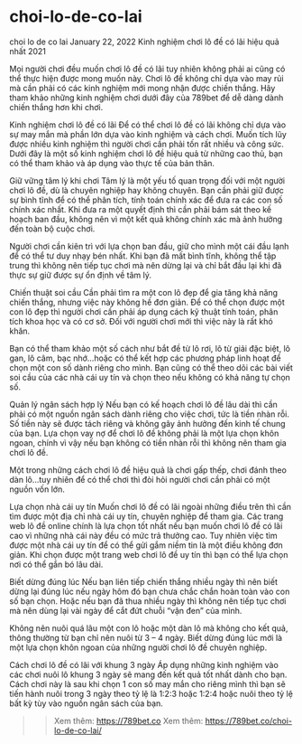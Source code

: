 # choi-lo-de-co-lai
choi lo de co lai
January 22, 2022
Kinh nghiệm chơi lô đề có lãi hiệu quả nhất 2021

Mọi người chơi đều muốn chơi lô đề có lãi tuy nhiên không phải ai cũng có thể thực hiện được mong muốn này. Chơi lô đề không chỉ dựa vào may rủi mà cần phải có các kinh nghiệm mới mong nhận được chiến thắng. Hãy tham khảo những kinh nghiệm chơi dưới đây của 789bet để dễ dàng dành chiến thắng hơn khi chơi. 

Kinh nghiệm chơi lô đề có lãi
Để có thể chơi lô đề có lãi không chỉ dựa vào sự may mắn mà phần lớn dựa vào kinh nghiệm và cách chơi. Muốn tích lũy được nhiều kinh nghiệm thì người chơi cần phải tốn rất nhiều và công sức. Dưới đây là một số kinh nghiệm chơi lô đề hiệu quả từ những cao thủ, bạn có thể tham khảo và áp dụng vào thực tế của bản thân. 

Giữ vững tâm lý khi chơi 
Tâm lý là một yếu tố quan trọng đối với một người chơi lô đề, dù là chuyên nghiệp hay không chuyên. Bạn cần phải giữ được sự bình tĩnh để có thể phân tích, tính toán chính xác để đưa ra các con số chính xác nhất. Khi đưa ra một quyết định thì cần phải bám sát theo kế hoạch ban đầu, không nên vì một kết quả không chính xác mà ảnh hưởng đến toàn bộ cuộc chơi. 

Người chơi cần kiên trì với lựa chọn ban đầu, giữ cho mình một cái đầu lạnh để có thể tư duy nhạy bén nhất. Khi bạn đã mất bình tĩnh, không thể tập trung thì không nên tiếp tục chơi mà nên dừng lại và chỉ bắt đầu lại khi đã thực sự giữ được sự ổn định về tâm lý. 

Chiến thuật soi cầu
Cần phải tìm ra một con lô đẹp để gia tăng khả năng chiến thắng, nhưng việc này không hề đơn giản. Để có thể chọn được một con lô đẹp thì người chơi cần phải áp dụng cách kỹ thuật tính toán, phân tích khoa học và có cơ sở. Đối với người chơi mới thì việc này là rất khó khăn. 

Bạn có thể tham khảo một số cách như bắt đề từ lô rơi, lô từ giải đặc biệt, lô gan, lô câm, bạc nhớ…hoặc có thể kết hợp các phương pháp linh hoạt để chọn một con số dành riêng cho mình. Bạn cũng có thể theo dõi các bài viết soi cầu của các nhà cái uy tín và chọn theo nếu không có khả năng tự chọn số. 

Quản lý ngân sách hợp lý
Nếu bạn có kế hoạch chơi lô đề lâu dài thì cần phải có một nguồn ngân sách dành riêng cho việc chơi, tức là tiền nhàn rỗi. Số tiền này sẽ được tách riêng và không gây ảnh hưởng đến kinh tế chung của bạn. Lựa chọn vay nợ để chơi lô đề không phải là một lựa chọn khôn ngoan, chính vì vậy nếu bạn không có tiền nhàn rỗi thì không nên tham gia chơi lô đề. 

Một trong những cách chơi lô đề hiệu quả là chơi gấp thếp, chơi đánh theo dàn lô…tuy nhiên để có thể chơi thì đòi hỏi người chơi cần phải có một nguồn vốn lớn. 

Lựa chọn nhà cái uy tín 
Muốn chơi lô đề có lãi ngoài những điều trên thì cần tìm được một địa chỉ nhà cái uy tín, chuyên nghiệp để tham gia. Các trang web lô đề online chính là lựa chọn tốt nhất nếu bạn muốn chơi lô đề có lãi cao vì những nhà cái này đều có mức trả thưởng cao. Tuy nhiên việc tìm được một nhà cái uy tín để có thể gửi gắm niềm tin là một điều không đơn giản. Khi chọn được một trang web chơi lô đề uy tín thì bạn có thể lựa chọn nơi có thể gắn bó lâu dài. 

Biết dừng đúng lúc 
Nếu bạn liên tiếp chiến thắng nhiều ngày thì nên biết dừng lại đúng lúc nếu ngày hôm đó bạn chưa chắc chắn hoàn toàn vào con số bạn chọn. Hoặc nếu bạn đã thua nhiều ngày thì không nên tiếp tục chơi mà nên dùng lại vài ngày để cắt đứt chuỗi “vận đen” của mình.

Không nên nuôi quá lâu một con lô hoặc một dàn lô mà không cho kết quả, thông thường từ bạn chỉ nên nuôi từ 3 – 4 ngày. Biết dừng đúng lúc mới là một lựa chọn khôn ngoan của những người chơi lô đề chuyên nghiệp. 

Cách chơi lô đề có lãi với khung 3 ngày 
Áp dụng những kinh nghiệm vào các chơi nuôi lô khung 3 ngày sẽ mang đến kết quả tốt nhất dành cho bạn. Cách chơi này là sau khi chọn 1 con số may mắn cho riêng mình thì bạn sẽ tiến hành nuôi trong 3 ngày theo tỷ lệ là 1:2:3 hoặc 1:2:4 hoặc nuôi theo tỷ lệ bất kỳ tùy vào nguồn ngân sách của bạn. 

>> Xem thêm: https://789bet.co
>> Xem thêm: https://789bet.co/choi-lo-de-co-lai/
